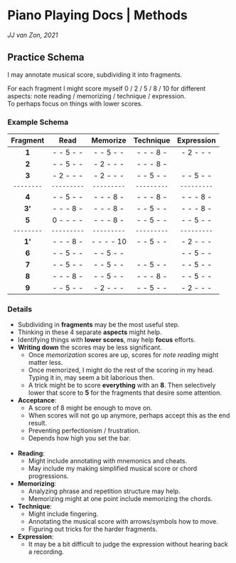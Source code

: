 Piano Playing Docs | Methods
============================

*JJ van Zon, 2021*

Practice Schema
---------------

I may annotate musical score, subdividing it into fragments.

For each fragment I might score myself 0 / 2 / 5 / 8 / 10 for different aspects: note reading / memorizing / technique / expression.  
To perhaps focus on things with lower scores.

### Example Schema

| Fragment |   Read    | Memorize  | Technique |Expression |
|:--------:|:---------:|:---------:|:---------:|:---------:|
| __1__    | - - 5 - - | - - 5 - - | - - - 8 - | - 2 - - - |
| __2__    | - - 5 - - | - 2 - - - | - - - 8 - |           |
| __3__    | - 2 - - - | - 2 - - - | - - 5 - - | - - 5 - - |
|`--------`|`---------`|`---------`|`---------`|`---------`|
| __4__    | - - 5 - - | - - - 8 - | - - - 8 - | - - - 8 - |
| __3'__   | - - - 8 - | - - - 8 - | - - 5 - - | - - - 8 - |
| __5__    | 0 - - - - | - - - 8 - | - - 5 - - | - - 5 - - |
|`--------`|`---------`|`---------`|`---------`|`---------`|
| __1'__   | - - - 8 - | - - - - 10| - - 5 - - | - 2 - - - |
| __6__    | - - 5 - - | - - 5 - - |           | - - 5 - - |
| __7__    | - - 5 - - | - - 5 - - | - - 5 - - | - - 5 - - |
| __8__    | - - - 8 - | - - 5 - - | - - - 8 - | - - 5 - - |
| __9__    | - - 5 - - | - 2 - - - | - - 5 - - | - 2 - - - |

### Details 

- Subdividing in __fragments__ may be the most useful step.
- Thinking in these 4 separate __aspects__ might help.
- Identifying things with __lower scores__, may help __focus__ efforts.
- __Writing down__ the scores may be less significant.
    - Once *memorization* scores are up, scores for *note reading* might matter less.
    - Once memorized, I might do the rest of the scoring in my head. Typing it in, may seem a bit laborious then.
    - A trick might be to score __everything__ with an __8__. Then selectively lower that score to __5__ for the fragments that desire some attention.
- __Acceptance__:
    - A score of 8 might be enough to move on.
    - When scores will not go up anymore, perhaps accept this as the end result.
    - Preventing perfectionism / frustration.
    - Depends how high you set the bar.
    <br/><br/>
- __Reading__:
    - Might include annotating with mnemonics and cheats.  
    - May include my making simplified musical score or chord progressions.
- __Memorizing__:
    - Analyzing phrase and repetition structure may help.
    - Memorizing might at one point include memorizing the chords.  
- __Technique__:
    - Might include fingering.
    - Annotating the musical score with arrows/symbols how to move.
    - Figuring out tricks for the harder fragments.
- __Expression__:
    - It may be a bit difficult to judge the expression without hearing back a recording.
